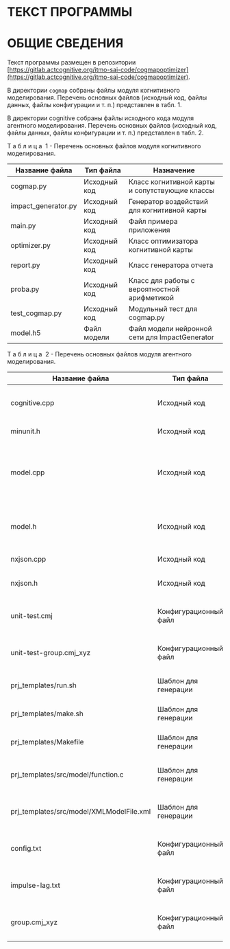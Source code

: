 # ТЕКСТ ПРОГРАММЫ

# ОБЩИЕ СВЕДЕНИЯ

Текст программы размещен в репозитории [https://gitlab.actcognitive.org/itmo-sai-code/cogmapoptimizer](https://gitlab.actcognitive.org/itmo-sai-code/cogmapoptimizer).

В директории `cogmap` собраны файлы модуля когнитивного моделирования. Перечень основных файлов (исходный код, файлы данных, файлы конфигурации и т. п.) представлен в табл. 1.

В директории cognitive собраны файлы исходного кода модуля агентного моделирования. Перечень основных файлов (исходный код, файлы данных, файлы конфигурации и т. п.) представлен в табл. 2.

Т а б л и ц а  1 - Перечень основных файлов модуля когнитивного моделирования.                   
  
|   Название файла    |  Тип файла   |                   Назначение                   |
| ------------------- | ------------ | ---------------------------------------------- |
| cogmap.py           | Исходный код | Класс когнитивной карты и сопутствующие классы |
| impact_generator.py | Исходный код | Генератор воздействий для когнитивной карты    |
| main.py             | Исходный код | Файл примера приложения                        |
| optimizer.py        | Исходный код | Класс оптимизатора когнитивной карты           |
| report.py           | Исходный код | Класс генератора отчета                        |
| proba.py            | Исходный код | Класс для работы с вероятностной арифметикой   |
| test_cogmap.py      | Исходный код | Модульный тест для cogmap.py                   |
| model.h5            | Файл модели  | Файл модели нейронной сети для ImpactGenerator |

Т а б л и ц а  2 - Перечень основных файлов модуля агентного моделирования.                   

|              Название файла              |       Тип файла       |                                           Назначение                                           |
| ---------------------------------------- | --------------------- | ---------------------------------------------------------------------------------------------- |
| cognitive.cpp                            | Исходный код          | Запуск программы, анализ входных аргументов                                                    |
| minunit.h                                | Исходный код          | Функции тестирования                                                                           |
| model.cpp                                | Исходный код          | Функции генерации проекта для FLAME GPU, начальной итерации, анализа результатов моделирования |
| model.h                                  | Исходный код          | Прототипы функций и типы данных, используемые в программе                                      |
| nxjson.cpp                               | Исходный код          | Библиотека работы с JSON                                                                       |
| nxjson.h                                 | Исходный код          | Заголовочный файл библиотеки работы с JSON                                                     |
| unit-test.cmj                            | Конфигурационный файл | Файл с входными данными, используемый при тестировании                                         |
| unit-test-group.cmj_xyz                  | Конфигурационный файл | Файл с входными данными, используемый при тестировании                                         |
| prj_templates/run.sh                     | Шаблон для генерации  | Шаблон генерации проекта для FLAME GPU                                                         |
| prj_templates/make.sh                    | Шаблон для генерации  | Шаблон генерации проекта для FLAME GPU                                                         |
| prj_templates/Makefile                   | Шаблон для генерации  | Шаблон генерации проекта для FLAME GPU                                                         |
| prj_templates/src/model/function.c       | Шаблон для генерации  | Шаблон генерации исходного кода модели для FLAME GPU                                           |
| prj_templates/src/model/XMLModelFile.xml | Шаблон для генерации  | Шаблон генерации исходного кода модели для FLAME GPU                                           |
| config.txt                               | Конфигурационный файл | Конфигурационный файл с параметрами генерации                                                  |
| impulse-lag.txt                          | Конфигурационный файл | Конфигурационный файл для режима модели с задержками                                           |
| group.cmj_xyz                            | Конфигурационный файл | Конфигурационный файл отслеживаемых вершин                                                     |

